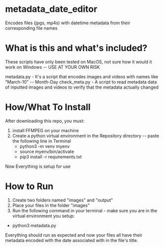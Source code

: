 # metadata_date_editor
Encodes files (jpgs, mp4s) with datetime metadata from their corresponding file names 

# What is this and what's included? #
These scripts have only been tested on MacOS, not sure how it would it work on Windows -- USE AT YOUR OWN RISK

metadata.py - It's a script that encodes images and videos with names like "March-10" -- Month-Day
check_meta.py - A script to read metadata data of inputted images and videos to verify that the metadata actually changed

# How/What To Install #

After downloading this repo, you must:
1. install FFMPEG on your machine
2. Create a python virtual environment in the Repository directory -- paste the following line in Terminal
   - python3 -m venv myenv
   - source myenv/bin/activate
   - pip3 install -r requirements.txt

Now Everything is setup for use

# How to Run #
1. Create two folders named "images" and "output"
2. Place your files in the folder "images"
3. Run the following command in your terminal - make sure you are in the virtual environment you setup:
  - python3 metadata.py

Everything should run as expected and now your files all have their metadata encoded with the date associated with in the file's title.
